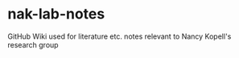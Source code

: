 # nak-lab-notes
GitHub Wiki used for literature etc. notes relevant to Nancy Kopell's research group
